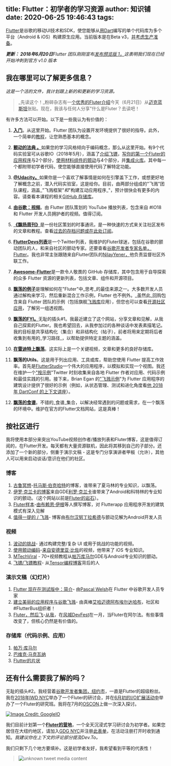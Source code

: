 
title: Flutter：初学者的学习资源
author: 知识铺
date: 2020-06-25 19:46:43
tags:
---

[Flutter](https://zshipu.com/t?url=https://flutter.io)是谷歌的移动UI技术和SDK，使您能够从[用Dart](https://zshipu.com/t?url=https://dartlang.org)编写的单个代码库为多个平台（Android & iOS）构建原生应用。当前版本是在Beta v3，[并考虑生产准备](https://zshipu.com/t?url=https://developers.googleblog.com/2018/05/ready-for-production-apps-flutter-beta-3.html)。

_**更新： 2018年6月20日**Flutter 团队刚刚宣布[发布预览版 1，](https://zshipu.com/t?url=https://medium.com/flutter-io/flutter-release-preview-1-943a9b6ee65a)这表明我们现在已经开始冲刺到官方 v1.0 版本_

## [](https://zshipu.com/t?url=#where-can-i-learn-more)<font _mstmutation="1" _msthash="289354" _msttexthash="64357202">我在哪里可以了解更多信息？</font>

_这是一个活的文件，我计划跟上新的和更新的学习资源。_

> _先读这个！_粉碎杂志有一[个优秀的Fluter介绍](https://zshipu.com/t?url=https://www.smashingmagazine.com/2018/06/google-flutter-mobile-development/)今天（6月21日）从[迈克蓝斯坦](https://zshipu.com/t?url=https://twitter.com/mikebluestein)张贴。现在，我该与任何人分享"什么是Fluter？去读吧！

有许多方法可以开始。以下是一些我认为有价值的：

1.  [**入门**](https://zshipu.com/t?url=https://flutter.io/get-started/install/)。从这里开始。Flutter 团队为设置开发环境提供了很好的指导。此外，一个简单的[教程](https://zshipu.com/t?url=https://flutter.io/get-started/codelab/)，让您熟悉基本的概念。

2.  [**颤动的法典 。**](https://zshipu.com/t?url=https://codelabs.developers.google.com/?cat=Flutter)如果您的学习风格倾向于编码概念，那么从这里开始。有9个代码实验室可从谷歌IO（2018年5月），涵盖了[介绍飞镖](https://zshipu.com/t?url=https://codelabs.developers.google.com/codelabs/from-java-to-dart/index.html)，[写你的第一个Fluter的应用程序](https://zshipu.com/t?url=https://codelabs.developers.google.com/codelabs/first-flutter-app-pt1/index.html)与2个部分，[使用材料组件的颤动](https://zshipu.com/t?url=https://codelabs.developers.google.com/codelabs/mdc-101-flutter/index.html)与4个部分，并[集成火库](https://zshipu.com/t?url=https://codelabs.developers.google.com/codelabs/flutter-firebase/index.html)。其中每一个都附带初学者代码，使您能够直接使用代码了解特定功能。

3.  [**@Udacity。**](https://zshipu.com/t?url=https://www.udacity.com/course/build-native-mobile-apps-with-flutter--ud905)如果你是一个喜欢了解事情是如何在引擎盖下工作，或想更好地了解概念之前，潜入代码实验室，这是给你。目前，由两部分组成的"飞溅"团队课程，涵盖_"飞溅框架"_和_"构建互动应用程序_"，预计很快会有更多的内容。请查看本课程的相关[GitHub 存储库](https://zshipu.com/t?url=https://github.com/flutter/udacity-course)。

4.  [**由谷歌：视频**](https://zshipu.com/t?url=https://www.youtube.com/playlist?list=PLOU2XLYxmsIJ7dsVN4iRuA7BT8XHzGtCr)。由 Flutter 团队策划的 YouTube 播放列表，包含来自 #IO18 和 Flutter 开发人员拥护者的视频。值得订阅。

5.  [**《飘扬周刊》**](https://zshipu.com/t?url=https://us17.campaign-archive.com/?u=c8d8d18b6e2c6316ddc1d48a0&id=b2a9a6d738)是一份社区策划的时事通讯，是一种快速的方式来关注社区发布的文章和教程。查看[过去的存档问题或在此处订阅](https://zshipu.com/t?url=https://us17.campaign-archive.com/home/?u=c8d8d18b6e2c6316ddc1d48a0&id=47548a283b)。

6.  [**FlutterDevs列表**](https://zshipu.com/t?url=https://twitter.com/flutterfyi/lists/flutter-peeps)是一个Twitter列表，我维护的Fluter球迷，包括在谷歌的颤动团队的人，和来自社区的颤动专家。还要查看[谷歌开发者专家名单，Flutter](https://zshipu.com/t?url=https://developers.google.com/experts/all/technology/flutter)。我也非常主张跟随来自Flutter团队的[NilayYener，](https://zshipu.com/t?url=https://twitter.com/nlycskn)他负责监督社区外联工作。

7.  [**Awesome-Flutter**](https://zshipu.com/t?url=https://github.com/Solido/awesome-flutter)是一款令人敬畏的 GitHub 存储库，其中包含用于自导探索的众多 Flutter 资源的更新列表，包括文章、组件和开源项目。

8.  [**飘荡的例子**](https://zshipu.com/t?url=https://github.com/flutter/flutter/tree/master/examples)是理解如何在"Fluter"中_思考_的最佳来源之一。大多数开发人员通过解构来学习，然后重新混合工作示例，Flutter 也不例外。_虽然此_回购包含来自 Flutter 团队的示例（包括旗舰[飞溅库](https://zshipu.com/t?url=https://github.com/flutter/flutter/tree/master/examples/flutter_gallery)应用），但您也可以查看[开源社区应用](https://zshipu.com/t?url=https://github.com/Solido/awesome-flutter#open-source-apps)，了解另一组透视图。

9.  [**飘荡的FYI。**](https://zshipu.com/t?url=https://flutter.fyi)无耻的插头#1。我最近建立了这个网站，分享文章和见解，从我自己探索的Flutter。我也希望回去，从我参加过的各种谈话中发表素描笔记。我的目标是共享结构化（集合）和非结构化（帖子），前者将用来定期将后者收集到有用的_学习路径_，以帮助提供特定主题的涵盖。

10.  [**在雷迪特上飘荡**](https://zshipu.com/t?url=https://www.reddit.com/r/FlutterDev/)。这实际上是一个关键视频，文章和更多的良好存储库。

11.  **飘荡的Utils**。这是用于列出应用、工具或库，帮助您使用 Flutter 提高工作效率。首先是[FlutterStudio](https://zshipu.com/t?url=https://flutterstudio.app/)一个伟大的应用程序，以模拟和实现一个视图。我还在维护一个["按示例](https://zshipu.com/t?url=https://twitter.com/i/moments/1009233647835254784)"Twitter 时刻收集来自各地 Flutter 作者对应用、代码示例和最佳实践的引用。接下来，Brian Egan 的["飞溅示例](https://zshipu.com/t?url=http://fluttersamples.com/)"为 Flutter 应用程序的建筑设计提供了很好的示例（例如，从状态管理、测试和进化角度看[他 2018 年 DartConf 的上下文讲座](https://zshipu.com/t?url=https://www.youtube.com/watch?v=zKXz3pUkw9A)）。

12.  **[飘荡的食谱](https://zshipu.com/t?url=https://flutter.io/cookbook/)**。不错的_食谱_集合，以解决经常遇到的问题或需求，在一个飘荡的环境中。维护在官方的Flutter文档网站，这是真棒！

## [](https://zshipu.com/t?url=#flutter-by-community)<font _mstmutation="1" _msthash="290849" _msttexthash="17804943">按社区进行</font>

我将使用本部分来突出YouTube视频创作者/播放列表和Fluter博客，这是值得订阅的，在Flutter开发。每天都有大量资源联机，因此将其移到自己的子部分。还添加了一个新的部分，侧重于演示文稿 - 这是专门分享演讲者甲板（允许），其他人可以用来启动谈话/意识在他们的社区。

### [](https://zshipu.com/t?url=#blogs)<font _mstmutation="1" _msthash="304018" _msttexthash="4381390">博客</font>

1.  <font _mstmutation="1" _msthash="460798" _msttexthash="298830935">[古鲁冥想](https://zshipu.com/t?url=https://www.burkharts.net/apps/blog/)-[托马斯·伯克哈特](https://zshipu.com/t?url=https://twitter.com/ThomasBurkhartB)的博客，谁带来了夏马林的专业知识，以飘荡。</font>
2.  <font _mstmutation="1" _msthash="461175" _msttexthash="685579206">[伊罗·克兰卡的博客](https://zshipu.com/t?url=https://iirokrankka.com)来自GDE[利罗·克兰卡](https://zshipu.com/t?url=https://twitter.com/koorankka)谁带来了Android和科特林的专业知识的颤动。（这个网站以前是[Fluter的岩石](https://zshipu.com/t?url=https://flutter.rocks/)）。</font>
3.  <font _mstmutation="1" _msthash="461552" _msttexthash="369644561">[Fluter样本](https://zshipu.com/t?url=http://fluttersamples.com/)-[由布赖恩·伊根](https://zshipu.com/t?url=https://twitter.com/brianegan)等人撰写博客，对 Flutterapp 应用程序开发的建筑模式有深入见解</font>
4.  <font _mstmutation="1" _msthash="461929" _msttexthash="211506282">[值得一提的 / 飞溅](https://zshipu.com/t?url=https://blog.usejournal.com/@burhanrashid52)- 博客由[布尔汉努丁拉希德](https://zshipu.com/t?url=https://twitter.com/burhanrashid52)与颤动见解为Android开发人员</font>

### [](https://zshipu.com/t?url=#videos)<font _mstmutation="1" _msthash="304642" _msttexthash="7271498">视频</font>

1.  <font _mstmutation="1" _msthash="461422" _msttexthash="188821594">[波动的挑战](https://zshipu.com/t?url=https://www.youtube.com/channel/UCtWyVkPpb8An90SNDTNF0Pg/videos)- 通过构建完整/复杂 UI 或用于挑战的功能的视频。</font>
2.  <font _mstmutation="1" _msthash="461799" _msttexthash="214635265">[使用颤动编码](https://zshipu.com/t?url=https://codingwithflutter.com/)-[来自安德里亚·比佐](https://zshipu.com/t?url=https://twitter.com/biz84)的视频，他带来了 iOS 专业知识。</font>
3.  <font _mstmutation="1" _msthash="462176" _msttexthash="226014711">[MTechViral](https://zshipu.com/t?url=https://www.youtube.com/mtechviral) - 70+视频教程从[帕万库马尔](https://zshipu.com/t?url=https://twitter.com/imthepk)GDE与Android专业知识的颤动。</font>
4.  <font _mstmutation="1" _msthash="462553" _msttexthash="101787309">[飞镖/飞镖教程](https://zshipu.com/t?url=https://www.youtube.com/playlist?list=PLJbE2Yu2zumDqr_-hqpAN0nIr6m14TAsd)- 从[Tensor编程博客](https://zshipu.com/t?url=http://tensor-programming.com/)背后的人</font>

### [](https://zshipu.com/t?url=#presentations-slides)<font _mstmutation="1" _msthash="305266" _msttexthash="48953957">演示文稿（幻灯片）</font>

1.  <font _mstmutation="1" _msthash="462046" _msttexthash="231617165">[Flutter 现在在测试版中：简介](https://zshipu.com/t?url=https://speakerdeck.com/passsy/flutter-is-now-beta-an-introduction-mobile-dot-cologne-18)- 由[Pascal Welsh](https://zshipu.com/t?url=https://twitter.com/passsy)在 Flutter 中谷歌开发人员专家</font>
2.  <font _mstmutation="1" _msthash="462423" _msttexthash="395709418">[建立美丽的应用程序与谷歌飞溅](https://zshipu.com/t?url=https://docs.google.com/presentation/d/1BH4WRjbal1WXNSj73v62SIJEpjkEKIBSz15dlIXIbKU/edit#slide=id.p)- 由真棒[艾哈迈德阿布埃尔达哈布](https://zshipu.com/t?url=https://twitter.com/FlutterEgypt)，社区和#FlutterBus组织者！</font>
3.  <font _mstmutation="1" _msthash="462800" _msttexthash="520058084">[Fluter，然后飞](https://zshipu.com/t?url=http://bit.ly/flutterdev-jan2018)-[从我](https://zshipu.com/t?url=https://www.twitter.com/nitya)，在[风城DevFest](https://zshipu.com/t?url=http://windycity.devfest.io/)在一月，当Fluter在阿尔法。有些事情改变了，但核心仍然是有价值的。</font>

### [](https://zshipu.com/t?url=#repositories-code-samples-apps)<font _mstmutation="1" _msthash="305890" _msttexthash="61564945">存储库（代码示例、应用）</font>

1.  [帕万·库马尔](https://zshipu.com/t?url=http://github.com/iampawan)
2.  [巴维克·马克瓦纳](https://zshipu.com/t?url=https://github.com/ibhavikmakwana)
3.  [Flutter的片状](https://zshipu.com/t?url=https://github.com/flutterflakes)

## [](https://zshipu.com/t?url=#anything-else-i-need-to-know)<font _mstmutation="1" _msthash="306241" _msttexthash="63212851">还有什么需要我了解的吗？</font>

无耻的插头#2。我经营着[谷歌开发者集团，纽约市](https://zshipu.com/t?url=https://www.meetup.com/gdgnyc/)，一直是Flutter的超级粉丝。我在[2018年IWD NYC](https://zshipu.com/t?url=https://iwd2018.splashthat.com/)举办了一个Fluter的研讨会，并在[6月初的I/O扩展活动中](https://zshipu.com/t?url=https://www.meetup.com/gdgnyc/events/244123474/)举办了一个Fluter的研究班。我将在7月的[OSCON](https://zshipu.com/t?url=https://conferences.oreilly.com/oscon/oscon-or/public/schedule/detail/67210)上做一次深入探讨。

[![Image Credit: GoogleIO](https://res.cloudinary.com/practicaldev/image/fetch/s---7WHpPNe--/c_limit%2Cf_auto%2Cfl_progressive%2Cq_auto%2Cw_880/https://thepracticaldev.s3.amazonaws.com/i/fhid938pzt0a2uw0k0n8.png)](https://zshipu.com/t?url=https://res.cloudinary.com/practicaldev/image/fetch/s---7WHpPNe--/c_limit%2Cf_auto%2Cfl_progressive%2Cq_auto%2Cw_880/https://thepracticaldev.s3.amazonaws.com/i/fhid938pzt0a2uw0k0n8.png)

我们目前计划第一个[**Fluter的营地**](https://zshipu.com/t?url=https://fluttercamp2018.splashthat.com/)，一个全天沉浸式学习研讨会为初学者。如果您居住在大纽约地区，请加入[GDG NYC](https://zshipu.com/t?url=https://meetup.com/gdgnyc)并注册[此表单](https://zshipu.com/t?url=http://bit.ly/2018-fluttercamp-cfp)，在活动注册打开时收到通知。_我建议你在上下文的评论部分提及Dev.To。_

我们只剩下几个地方要填补。这是初学者友好，我希望看到平等的代表性！

> ![unknown tweet media content](https://res.cloudinary.com/practicaldev/image/fetch/s--GxZVt5oP--/c_limit%2Cf_auto%2Cfl_progressive%2Cq_auto%2Cw_880/https://pbs.twimg.com/media/DfLqFZnUwAABRss.jpg)


